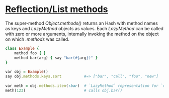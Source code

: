 [1]: http://rosettacode.org/wiki/Reflection/List_methods

# [Reflection/List methods][1]

The super-method *Object.methods()* returns an Hash with method names as keys and *LazyMethod* objects as values. Each *LazyMethod* can be called with zero or more arguments, internally invoking the method on the object on which *.methods* was called.

```ruby
class Example {
    method foo { }
    method bar(arg) { say "bar(#{arg})" }
}
 
var obj = Example()
say obj.methods.keys.sort          #=> ["bar", "call", "foo", "new"]
 
var meth = obj.methods.item(:bar)  # `LazyMethod` representation for `obj.bar()`
meth(123)                          # calls obj.bar()
```